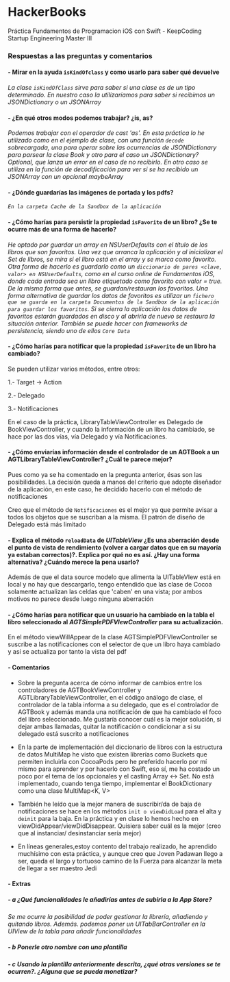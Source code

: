 # HackerBooks
Práctica Fundamentos de Programacion iOS con Swift - KeepCoding Startup Engineering Master III

### Respuestas a las preguntas y comentarios

#### - Mirar en la ayuda `isKindOfclass` y como usarlo para saber qué devuelve

*La clase `isKindOfClass` sirve para saber si una clase es de un tipo determinado. En nuestro caso la utilizaríamos para saber si recibimos un JSONDictionary o un JSONArray*

#### - ¿En qué otros modos podemos trabajar? ¿is, as?

*Podemos trabajar con el operador de cast 'as'. En esta práctica lo he utilizado como en el ejemplo de clase, con una función `decode` sobrecargada, una para operar sobre las ocurrencias de JSONDictionary para parsear la clase Book y otro para el caso un JSONDictionary? Optional, que lanza un error en el caso de no recibirlo. En otro caso se utiliza en  la función de decodificación para ver si se ha recibido un JSONArray con un opcional maybeArray*

#### - ¿Dónde guardarías las imágenes de portada y los pdfs? 
*`En la carpeta Cache de la Sandbox de la aplicación`*

#### - ¿Cómo harías para persistir la propiedad `isFavorite` de un libro? ¿Se te ocurre más de una forma de hacerlo?

*He optado por guardar un array en NSUserDefaults con el título de los libros que son favoritos. Una vez que arranca la aplicación y al inicializar el Set de libros, se mira si el libro está en el array y se marca como favorito.
Otra forma de hacerlo es guardarlo como un `diccionario de pares <clave, valor> en NSUserDefaults`, como en el curso online de Fundamentos iOS, donde cada entrada sea un libro etiquetado como favorito con valor = true. De la misma forma que antes, se guardan/restauran los favoritos.
Una forma alternativa de guardar los datos de favoritos es utilizar un `fichero que se guarda en la carpeta Documentos de la Sandbox de la aplicación para guardar los favoritos`. Si se cierra la aplicación los datos de favoritos estarán guardados en disco y al abrirla de nuevo se restaura la situación anterior.
También se puede hacer con frameworks de persistencia, siendo uno de ellos `Core Data`*

#### - ¿Cómo harías para notificar que la propiedad `isFavorite` de un libro ha cambiado?
Se pueden utilizar varios métodos, entre otros:

1.- Target -> Action

2.- Delegado

3.- Notificaciones

En el caso de la práctica, LibraryTableViewController es Delegado de BookViewController, y cuando la información de un libro ha cambiado, se hace por las dos vías, vía Delegado y vía Notificaciones.


#### - ¿Cómo enviarías información desde el controlador de un AGTBook a un AGTLibraryTableViewController? ¿Cuál te parece mejor?
Pues como ya se ha comentado en la pregunta anterior, ésas son las posibilidades. La decisión queda a manos del criterio que adopte diseñador de la aplicación, en este caso, he decidido hacerlo con el método de notificaciones

Creo que el método de `Notificaciones` es el mejor ya que permite avisar a todos los objetos que se suscriban a la misma. El patrón de diseño de Delegado está más limitado

#### - Explica el método `reloadData` de *UITableView* ¿Es una aberración desde el punto de vista de rendimiento (volver a cargar datos que en su mayoría ya estaban correctos)?. Explica por qué no es así. ¿Hay una forma alternativa? ¿Cuándo merece la pena usarlo?
Además de que el data source modelo que alimenta la UITableVIew está en local y no hay que descargarlo, tengo entendido que las clase de Cocoa solamente actualizan las celdas que 'caben' en una vista; por ambos motivos no parece desde luego ninguna aberración

#### - ¿Cómo harías para notificar que un usuario ha cambiado en la tabla el libro seleccionado al *AGTSimplePDFVIewController* para su actualización.
En el método viewWillAppear de la clase AGTSimplePDFVIewController se suscribe a las notificaciones con el selector de que un libro haya cambiado y así se actualiza por tanto la vista del pdf

#### - Comentarios

- Sobre la pregunta acerca de cómo informar de cambios entre los controladores de AGTBookViewController y AGTLibraryTableViewController, en el código análogo de clase, el controlador de la tabla informa a su delegado, que es el controlador de AGTBook y además manda una notificación de que ha cambiado el foco del libro seleccionado. Me gustaría conocer cuál es la mejor solución, si dejar ambas llamadas, quitar la notificación o condicionar a si su delegado está suscrito a notificaciones

- En la parte de implementación del diccionario de libros con la estructura de datos MultiMap he visto que existen librerías como Buckets que permiten incluirla con CocoaPods pero he preferido hacerlo por mí mismo para aprender y por hacerlo con Swift, eso sí, me ha costado un poco por el tema de los opcionales y el casting Array <-> Set. No está implementado, cuando tenga tiempo, implementar el BookDictionary como una clase MultiMap<K, V>

- También he leído que la mejor manera de suscribir/da de baja de notificaciones se hace en los métodos `init o viewDidLoad` para el alta y `deinit` para la baja. En la práctica y en clase lo hemos hecho en viewDidAppear/viewDidDisappear. Quisiera saber cuál es la mejor (creo que al instanciar/ desinstanciar sería mejor) 

- En líneas generales,estoy contento del trabajo realizado, he aprendido muchísimo con esta práctica, y aunque creo que Joven Padawan llego a ser, queda el largo y tortuoso camino de la Fuerza para alcanzar la meta de llegar a ser maestro Jedi


#### - Extras
##### - a ¿Qué funcionalidades le añadirías antes de subirla a la App Store?
*Se me ocurre la posibilidad de poder gestionar la librería, añadiendo y quitando libros. Además. podemos poner un UITabBarController en la UIView de la tabla para añadir funcionalidades*
##### - b Ponerle otro nombre con una plantilla
##### - c Usando la plantilla anteriormente descrita, ¿qué otras versiones se te ocurren?. ¿Alguna que se pueda monetizar?

